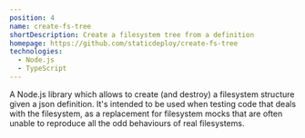 ```yaml
---
position: 4
name: create-fs-tree
shortDescription: Create a filesystem tree from a definition
homepage: https://github.com/staticdeploy/create-fs-tree
technologies:
  - Node.js
  - TypeScript
---
```


A Node.js library which allows to create (and destroy) a filesystem structure
given a json definition. It's intended to be used when testing code that deals
with the filesystem, as a replacement for filesystem mocks that are often unable
to reproduce all the odd behaviours of real filesystems.
